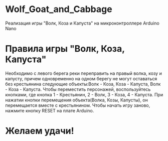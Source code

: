 # Wolf_Goat_and_Cabbage
 Реализация игры "Волк, Коза и Капуста" на микроконтроллере Arduino Nano

# Правила игры "Волк, Коза, Капуста"
 Необходимо с левого берега реки переправить на правый волка, козу и капусту, причем одновременно на одном берегу не могут оставаться без крестьянина следующие объекты:Волк - Коза, Коза - Капуста, Волк - Коза - Капуста. Чтобы  переместить персонажей, воспользуйтесь кнопками, где кнопка 1 - Крестьянин, 2 - Волк, 3 - Коза, 4 - Капуста. При нажатии кнопки перемещения объекта(Волка, Козы, Капусты), он перемещается вместе с крестьянином. Чтобы начать игру заново, нажмите кнопку RESET на плате Arduino.
 
# Желаем удачи!
